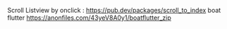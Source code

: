 Scroll Listview by onclick : https://pub.dev/packages/scroll_to_index
boat flutter https://anonfiles.com/43yeV8A0y1/boatflutter_zip
